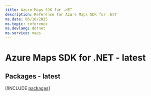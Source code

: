 ```yaml
---
title: Azure Maps SDK for .NET
description: Reference for Azure Maps SDK for .NET
ms.date: 06/16/2025
ms.topic: reference
ms.devlang: dotnet
ms.service: maps
---
```

# Azure Maps SDK for .NET - latest
## Packages - latest
[!INCLUDE [packages](maps-index.md)]
